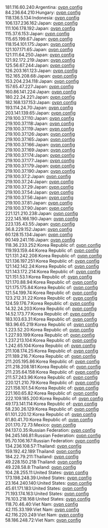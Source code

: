 181.116.60.240:Argentina: [ovpn config](vpn/181_116_60_240.ovpn)  
84.236.64.210:Hungary: [ovpn config](vpn/84_236_64_210.ovpn)  
118.136.5.134:Indonesia: [ovpn config](vpn/118_136_5_134.ovpn)  
106.137.236.162:Japan: [ovpn config](vpn/106_137_236_162.ovpn)  
111.106.178.192:Japan: [ovpn config](vpn/111_106_178_192.ovpn)  
115.37.6.153:Japan: [ovpn config](vpn/115_37_6_153.ovpn)  
115.65.199.67:Japan: [ovpn config](vpn/115_65_199_67.ovpn)  
118.154.101.175:Japan: [ovpn config](vpn/118_154_101_175.ovpn)  
121.107.171.65:Japan: [ovpn config](vpn/121_107_171_65.ovpn)  
121.111.64.250:Japan: [ovpn config](vpn/121_111_64_250.ovpn)  
121.92.172.219:Japan: [ovpn config](vpn/121_92_172_219.ovpn)  
125.56.67.244:Japan: [ovpn config](vpn/125_56_67_244.ovpn)  
126.203.161.123:Japan: [ovpn config](vpn/126_203_161_123.ovpn)  
152.165.208.68:Japan: [ovpn config](vpn/152_165_208_68.ovpn)  
153.204.234.118:Japan: [ovpn config](vpn/153_204_234_118.ovpn)  
157.65.47.227:Japan: [ovpn config](vpn/157_65_47_227.ovpn)  
160.86.141.224:Japan: [ovpn config](vpn/160_86_141_224.ovpn)  
180.22.24.221:Japan: [ovpn config](vpn/180_22_24_221.ovpn)  
182.168.137.153:Japan: [ovpn config](vpn/182_168_137_153.ovpn)  
193.114.24.70:Japan: [ovpn config](vpn/193_114_24_70.ovpn)  
203.141.139.65:Japan: [ovpn config](vpn/203_141_139_65.ovpn)  
219.100.37.110:Japan: [ovpn config](vpn/219_100_37_110.ovpn)  
219.100.37.118:Japan: [ovpn config](vpn/219_100_37_118.ovpn)  
219.100.37.119:Japan: [ovpn config](vpn/219_100_37_119.ovpn)  
219.100.37.126:Japan: [ovpn config](vpn/219_100_37_126.ovpn)  
219.100.37.165:Japan: [ovpn config](vpn/219_100_37_165.ovpn)  
219.100.37.166:Japan: [ovpn config](vpn/219_100_37_166.ovpn)  
219.100.37.169:Japan: [ovpn config](vpn/219_100_37_169.ovpn)  
219.100.37.174:Japan: [ovpn config](vpn/219_100_37_174.ovpn)  
219.100.37.177:Japan: [ovpn config](vpn/219_100_37_177.ovpn)  
219.100.37.179:Japan: [ovpn config](vpn/219_100_37_179.ovpn)  
219.100.37.190:Japan: [ovpn config](vpn/219_100_37_190.ovpn)  
219.100.37.2:Japan: [ovpn config](vpn/219_100_37_2.ovpn)  
219.100.37.24:Japan: [ovpn config](vpn/219_100_37_24.ovpn)  
219.100.37.29:Japan: [ovpn config](vpn/219_100_37_29.ovpn)  
219.100.37.54:Japan: [ovpn config](vpn/219_100_37_54.ovpn)  
219.100.37.56:Japan: [ovpn config](vpn/219_100_37_56.ovpn)  
219.100.37.81:Japan: [ovpn config](vpn/219_100_37_81.ovpn)  
219.100.37.90:Japan: [ovpn config](vpn/219_100_37_90.ovpn)  
221.121.210.238:Japan: [ovpn config](vpn/221_121_210_238.ovpn)  
222.145.166.190:Japan: [ovpn config](vpn/222_145_166_190.ovpn)  
223.135.43.55:Japan: [ovpn config](vpn/223_135_43_55.ovpn)  
36.8.229.152:Japan: [ovpn config](vpn/36_8_229_152.ovpn)  
60.128.15.134:Japan: [ovpn config](vpn/60_128_15_134.ovpn)  
90.149.241.116:Japan: [ovpn config](vpn/90_149_241_116.ovpn)  
118.36.233.252:Korea Republic of: [ovpn config](vpn/118_36_233_252.ovpn)  
119.193.159.44:Korea Republic of: [ovpn config](vpn/119_193_159_44.ovpn)  
121.131.242.208:Korea Republic of: [ovpn config](vpn/121_131_242_208.ovpn)  
121.136.197.251:Korea Republic of: [ovpn config](vpn/121_136_197_251.ovpn)  
121.142.142.24:Korea Republic of: [ovpn config](vpn/121_142_142_24.ovpn)  
121.143.172.214:Korea Republic of: [ovpn config](vpn/121_143_172_214.ovpn)  
121.151.53.1:Korea Republic of: [ovpn config](vpn/121_151_53_1.ovpn)  
121.170.88.94:Korea Republic of: [ovpn config](vpn/121_170_88_94.ovpn)  
121.175.175.84:Korea Republic of: [ovpn config](vpn/121_175_175_84.ovpn)  
121.54.199.74:Korea Republic of: [ovpn config](vpn/121_54_199_74.ovpn)  
123.212.31.22:Korea Republic of: [ovpn config](vpn/123_212_31_22.ovpn)  
124.59.176.7:Korea Republic of: [ovpn config](vpn/124_59_176_7.ovpn)  
14.32.24.203:Korea Republic of: [ovpn config](vpn/14_32_24_203.ovpn)  
14.52.173.77:Korea Republic of: [ovpn config](vpn/14_52_173_77.ovpn)  
183.103.63.31:Korea Republic of: [ovpn config](vpn/183_103_63_31.ovpn)  
183.96.65.219:Korea Republic of: [ovpn config](vpn/183_96_65_219.ovpn)  
1.223.52.20:Korea Republic of: [ovpn config](vpn/1_223_52_20.ovpn)  
1.227.93.199:Korea Republic of: [ovpn config](vpn/1_227_93_199.ovpn)  
1.237.213.104:Korea Republic of: [ovpn config](vpn/1_237_213_104.ovpn)  
1.242.65.104:Korea Republic of: [ovpn config](vpn/1_242_65_104.ovpn)  
211.108.174.25:Korea Republic of: [ovpn config](vpn/211_108_174_25.ovpn)  
211.189.216.7:Korea Republic of: [ovpn config](vpn/211_189_216_7.ovpn)  
211.205.195.86:Korea Republic of: [ovpn config](vpn/211_205_195_86.ovpn)  
211.218.208.181:Korea Republic of: [ovpn config](vpn/211_218_208_181.ovpn)  
211.235.64.158:Korea Republic of: [ovpn config](vpn/211_235_64_158.ovpn)  
211.57.243.96:Korea Republic of: [ovpn config](vpn/211_57_243_96.ovpn)  
220.121.210.79:Korea Republic of: [ovpn config](vpn/220_121_210_79.ovpn)  
221.158.101.54:Korea Republic of: [ovpn config](vpn/221_158_101_54.ovpn)  
221.160.65.82:Korea Republic of: [ovpn config](vpn/221_160_65_82.ovpn)  
222.109.185.200:Korea Republic of: [ovpn config](vpn/222_109_185_200.ovpn)  
49.173.141.114:Korea Republic of: [ovpn config](vpn/49_173_141_114.ovpn)  
58.230.26.129:Korea Republic of: [ovpn config](vpn/58_230_26_129.ovpn)  
61.101.220.12:Korea Republic of: [ovpn config](vpn/61_101_220_12.ovpn)  
61.80.41.70:Korea Republic of: [ovpn config](vpn/61_80_41_70.ovpn)  
201.170.72.73:Mexico: [ovpn config](vpn/201_170_72_73.ovpn)  
94.137.0.35:Russian Federation: [ovpn config](vpn/94_137_0_35.ovpn)  
94.245.146.81:Russian Federation: [ovpn config](vpn/94_245_146_81.ovpn)  
95.70.106.167:Russian Federation: [ovpn config](vpn/95_70_106_167.ovpn)  
134.236.108.57:Thailand: [ovpn config](vpn/134_236_108_57.ovpn)  
159.192.42.189:Thailand: [ovpn config](vpn/159_192_42_189.ovpn)  
184.22.79.211:Thailand: [ovpn config](vpn/184_22_79_211.ovpn)  
49.228.150.218:Thailand: [ovpn config](vpn/49_228_150_218.ovpn)  
49.228.58.8:Thailand: [ovpn config](vpn/49_228_58_8.ovpn)  
104.28.255.11:United States: [ovpn config](vpn/104_28_255_11.ovpn)  
173.198.248.39:United States: [ovpn config](vpn/173_198_248_39.ovpn)  
23.164.240.140:United States: [ovpn config](vpn/23_164_240_140.ovpn)  
45.61.171.183:United States: [ovpn config](vpn/45_61_171_183.ovpn)  
71.193.174.163:United States: [ovpn config](vpn/71_193_174_163.ovpn)  
76.103.218.168:United States: [ovpn config](vpn/76_103_218_168.ovpn)  
118.70.46.40:Viet Nam: [ovpn config](vpn/118_70_46_40.ovpn)  
42.115.33.199:Viet Nam: [ovpn config](vpn/42_115_33_199.ovpn)  
42.116.220.249:Viet Nam: [ovpn config](vpn/42_116_220_249.ovpn)  
58.186.248.72:Viet Nam: [ovpn config](vpn/58_186_248_72.ovpn)  
